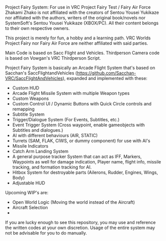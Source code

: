 Project Fairy System: For use in VRC Project Fairy Test / Fairy Air Force
Zhakami Zhako is not affiliated with the creators of Sentou Yousei Yukikaze nor affiliated with the authors, writers of the original book/novels nor SystemSoft's Sentou Yousei Yukikaze (XBOX/PC). All their content belongs to their own respective owners. 

This project is merely for fun, a hobby and a learning path. VRC Worlds Project Fairy nor Fairy Air Force are neither affiliated with said parties. 

Main Code is based on Sacc Flight and Vehicles.
Thirdperson Camera code is based on Vowgan's VRC Thirdperson Script.

Project Fairy System is basically an Arcade Flight System that's based on Sacchan's SaccFlightandVehicles (https://github.com/Sacchan-VRC/SaccFlightAndVehicles), expanded and implemented with these:
- Custom HUD
- Arcade Flight Missile System with multiple Weapon types
- Custom Weapons
- Custom Control UI / Dynamic Buttons with Quick Circle controls and remapping
- Subtitle System
- Trigger/Dialogue System (For Events, Subtitles, etc.)
- Event Trigger System (Cross waypoint, enable gameobjects with Subtitles and dialogues.)
- AI with different behaviours (AIR, STATIC)
- Turrets (SAM, FLAK, CIWS, or dummy component) for use with AI's
- Missile Indicators
- Catch Arm Landing System
- A general purpose tracker System that can act as IFF, Markers, Waypoints as well for damage indication, Player name, flight info, missile tracking, and formation tracking for AI. 
- Hitbox System for destroyable parts (Ailerons, Rudder, Engines, Wings, Body)
- Adjustable HUD

Upcoming WIP's are:
- Open World Logic (Moving the world instead of the Aircraft)
- Aircraft Selection
- 

If you are lucky enough to see this repository, you may use and reference the written codes at your own discretion. Usage of the entire system may not be advisable for you to do manually. 
